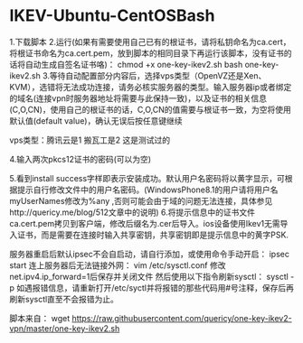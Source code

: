 # IKEV-Ubuntu-CentOSBash

1.下载脚本
2.运行(如果有需要使用自己已有的根证书，请将私钥命名为ca.cert，将根证书命名为ca.cert.pem，放到脚本的相同目录下再运行该脚本，没有证书的话将自动生成自签名证书咯)：
chmod +x one-key-ikev2.sh
bash one-key-ikev2.sh
3.等待自动配置部分内容后，选择vps类型（OpenVZ还是Xen、KVM），选错将无法成功连接，请务必核实服务器的类型。输入服务器ip或者绑定的域名(连接vpn时服务器地址将需要与此保持一致)，以及证书的相关信息(C,O,CN)，使用自己的根证书的话，C,O,CN的值需要与根证书一致，为空将使用默认值(default value)，确认无误后按任意键继续

vps类型：腾讯云是1  搬瓦工是2 这是测试过的

4.输入两次pkcs12证书的密码(可以为空)

5.看到install success字样即表示安装成功。默认用户名密码将以黄字显示，可根据提示自行修改文件中的用户名密码。(WindowsPhone8.1的用户请将用户名myUserNames修改为%any ,否则可能会由于域的问题无法连接，具体参见http://quericy.me/blog/512文章中的说明)
6.将提示信息中的证书文件ca.cert.pem拷贝到客户端，修改后缀名为.cer后导入。ios设备使用Ikev1无需导入证书，而是需要在连接时输入共享密钥，共享密钥即是提示信息中的黄字PSK.

服务器重启后默认ipsec不会自启动，请自行添加，或使用命令手动开启：
ipsec start
连上服务器后无法链接外网：
vim /etc/sysctl.conf
修改net.ipv4.ip_forward=1后保存并关闭文件 然后使用以下指令刷新sysctl：
sysctl -p
如遇报错信息，请重新打开/etc/syctl并将报错的那些代码用#号注释，保存后再刷新sysctl直至不会报错为止。

脚本来自：
wget https://raw.githubusercontent.com/quericy/one-key-ikev2-vpn/master/one-key-ikev2.sh
